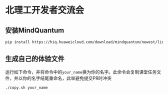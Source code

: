 # 北理工开发者交流会

## 安装MindQuantum

```bash
pip install https://hiq.huaweicloud.com/download/mindquantum/newest/linux/mindquantum-master-cp37-cp37m-linux_x86_64.whl -i https://pypi.tuna.tsinghua.edu.cn/simple
```

## 生成自己的体验文件

运行如下命令，并将命令中的`your_name`换为你的名字。此命令会复制课堂任务文件，并以你的名字结尾重命名，此举避免提交PR时冲突

```bash
./copy.sh your_name
```
